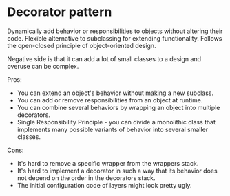 # Decorator pattern
Dynamically add behavior or responsibilities to objects without altering their code. Flexible alternative to subclassing for extending functionality.  Follows the open-closed principle of object-oriented design.

Negative side is that it can add a lot of small classes to a design and overuse can be complex.

Pros:
- You can extend an object's behavior without making a new subclass.
- You can add or remove responsibilities from an object at runtime.
- You can combine several behaviors by wrapping an object into multiple decorators.
- Single Responsibility Principle - you can divide a monolithic class that implements many possible variants of behavior into several smaller classes.

Cons:
- It's hard to remove a specific wrapper from the wrappers stack.
- It's hard to implement a decorator in such a way that its behavior does not depend on the order in the decorators stack.
- The initial configuration code of layers might look pretty ugly.